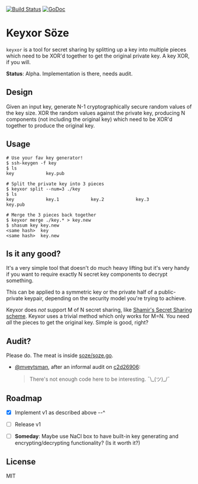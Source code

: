 [![Build Status](https://circleci.com/gh/shazow/keyxor.svg?style=shield&circle-token=5feff4b31427639729e0d42c5f68b61c92d2bbaf)](https://circleci.com/gh/shazow/keyxor)
[![GoDoc](https://godoc.org/github.com/shazow/keyxor?status.svg)](https://godoc.org/github.com/shazow/keyxor)

# Keyxor Söze

`keyxor` is a tool for secret sharing by splitting up a key into multiple pieces which need to be XOR'd together to get the original private key. A key XOR, if you will.

**Status**: Alpha. Implementation is there, needs audit.


## Design

Given an input key, generate N-1 cryptographically secure random values of the key size. XOR the random values against the private key, producing N components (not including the original key) which need to be XOR'd together to produce the original key.

## Usage

```
# Use your fav key generator!
$ ssh-keygen -f key
$ ls
key            key.pub

# Split the private key into 3 pieces
$ keyxor split --num=3 ./key
$ ls
key            key.1            key.2            key.3            key.pub

# Merge the 3 pieces back together
$ keyxor merge ./key.* > key.new
$ shasum key key.new
<same hash>  key
<same hash>  key.new
```

## Is it any good?

It's a very simple tool that doesn't do much heavy lifting but it's very handy if you want to require exactly N secret key components to decrypt something.

This can be applied to a symmetric key or the private half of a public-private keypair, depending on the security model you're trying to achieve.

Keyxor does *not* support M of N secret sharing, like [Shamir's Secret Sharing scheme](https://en.wikipedia.org/wiki/Shamir%27s_Secret_Sharing). Keyxor uses a trivial method which only works for M=N. You need _all_ the pieces to get the original key. Simple is good, right?


## Audit?

Please do. The meat is inside [soze/soze.go](https://github.com/shazow/keyxor/blob/master/soze/soze.go).

* [@mveytsman](https://github.com/mveytsman), after an informal audit on [c2d26906]( https://github.com/shazow/keyxor/tree/c2d26906fbf4120cb2dc92afd9459dca878e8c86):
  > There's not enough code here to be interesting. ¯\\\_(ツ)\_/¯


## Roadmap

- [x] Implement v1 as described above --^
- [ ] Release v1
- [ ] **Someday**: Maybe use NaCl box to have built-in key generating and encrypting/decrypting functionality? (Is it worth it?)


## License

MIT
